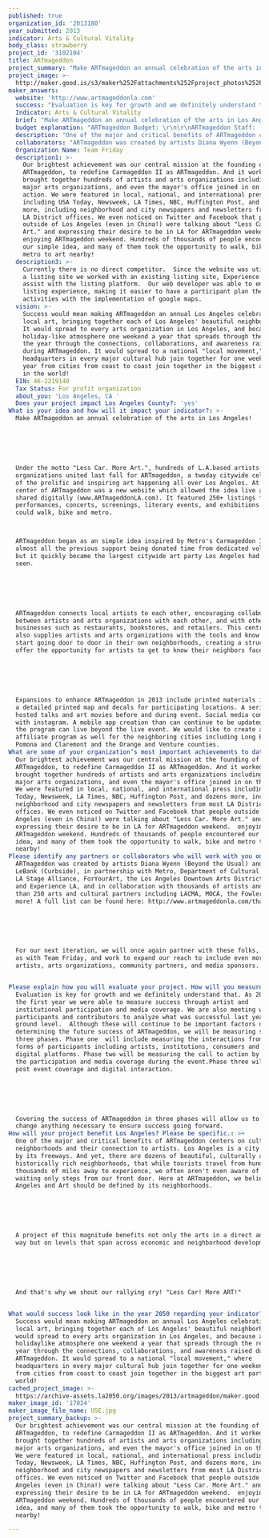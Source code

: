 ```yaml
---
published: true
organization_id: '2013180'
year_submitted: 2013
indicator: Arts & Cultural Vitality
body_class: strawberry
project_id: '3102104'
title: ARTmageddon
project_summary: "Make ARTmageddon an annual celebration of the arts in Los Angeles! \r\n\r\nUnder the motto \"Less Car. More Art.\", hundreds of L.A.-based artists and arts organizations united last fall for ARTmageddon, a two-day citywide celebration of the prolific and inspiring art happening all over Los Angeles. At the center of ARTmageddon was a new website which allowed the idea live and be shared digitally (www.ARTmageddonLA.com). It featured 250+ listings for performances, concerts, screenings, literary events, and exhibitions Angelenos could walk, bike and metro.\r\nARTmageddon began as an simple idea inspired by Metro's Carmageddon II, with almost all the previous support being donated time from dedicated volunteers, but it quickly became the largest citywide art party Los Angeles had ever seen. \r\n\r\nARTmageddon connects local artists to each other, encouraging collaborating between artists and arts organizations with each other, and with other local businesses such as restaurants, bookstores, and retailers. This central hub also supplies artists and arts organizations with the tools and know how to start going door to door in their own neighborhoods, creating a structure to offer the opportunity for artists to get to know their neighbors face to face.\r\n\r\nExpansions to enhance ARTmageddon in 2013 include printed materials including a detailed printed map and decals for participating locations. A series of hosted talks and art movies before and during event. Social media contests with instagram. A mobile app creation than can continue to be updated so that the program can live beyond the live event. We would like to create an affiliate program as well for the neighboring cities including Long Beach, Pomona and Claremont and the Orange and Venture counties. "
project_image: >-
  http://maker.good.is/s3/maker%252Fattachments%252Fproject_photos%252Fimages%252F17024%252Fdisplay%252FUSE.jpg=c570x385
maker_answers:
  website: 'http://www.artmageddonla.com'
  success: "Evaluation is key for growth and we definitely understand that. As 2012 was the first year we were able to measure success through artist and institutional participation and media coverage. We are also meeting with key participants and contributors to analyze what was successful last year on the ground level.  Although these will continue to be important factors of determining the future success of ARTmageddon, we will be measuring success in three phases. Phase one  will include measuring the interactions from all forms of participants including artists, institutions, consumers and media on  digital platforms. Phase two will be measuring the call to action by assessing the participation and media coverage during the event.Phase three will be any post event coverage and digital interaction. \r\n\r\nCovering the success of ARTmageddon in three phases will allow us to react and change anything necessary to ensure success going forward. "
  Indicator: Arts & Cultural Vitality
  brief: "Make ARTmageddon an annual celebration of the arts in Los Angeles! \r\n\r\nUnder the motto \"Less Car. More Art.\", hundreds of L.A.-based artists and arts organizations united last fall for ARTmageddon, a two-day citywide celebration of the prolific and inspiring art happening all over Los Angeles. At the center of ARTmageddon was a new website which allowed the idea live and be shared digitally (www.ARTmageddonLA.com). It featured 250+ listings for performances, concerts, screenings, literary events, and exhibitions Angelenos could walk, bike and metro.\r\nARTmageddon began as an simple idea inspired by Metro's Carmageddon II, with almost all the previous support being donated time from dedicated volunteers, but it quickly became the largest citywide art party Los Angeles had ever seen. \r\n\r\nARTmageddon connects local artists to each other, encouraging collaborating between artists and arts organizations with each other, and with other local businesses such as restaurants, bookstores, and retailers. This central hub also supplies artists and arts organizations with the tools and know how to start going door to door in their own neighborhoods, creating a structure to offer the opportunity for artists to get to know their neighbors face to face.\r\n\r\nExpansions to enhance ARTmageddon in 2013 include printed materials including a detailed printed map and decals for participating locations. A series of hosted talks and art movies before and during event. Social media contests with instagram. A mobile app creation than can continue to be updated so that the program can live beyond the live event. We would like to create an affiliate program as well for the neighboring cities including Long Beach, Pomona and Claremont and the Orange and Venture counties. "
  budget explanation: "ARTmageddon Budget: \r\n\r\nARTmageddon Staff:  $15,000 \r\nIncludes payment for directors, coordinators, graphics department and production staff. \r\n\r\nTechnology:  $40,000\r\nIncludes website upgrades, mobile application, maintenance etc. \r\n\r\nARTmageddon Hosted Activities and incentives: \r\nPre Event:  $3,000\r\nContests, giveaways, speakers, movies, etc. \r\nDuring: $5,000\r\nContests, giveaways, speakers, movies, etc. \r\nPost: $2,000\r\nWrap up activities\r\n\r\nPrinted Collateral:  $4,000 \r\nincludes detailed guide, posters, banners and flyers\r\n\r\nDocumentation of ARTmageddon:  $1,500 \r\n\r\nMarketing and advertising:  $15000\r\nIncludes discounted media buys and targeted ads on social media.  Actual value of AD buys are anticipated to be in the $100,000 range. \r\n\r\n\r\n\r\n\r\n\r\n\r\n\r\n\r\n\r\n\r\n\r\n\r\n\r\n \r\n\r\n\r\n"
  description: "One of the major and critical benefits of ARTmageddon centers on cultivating neighborhoods and their connection to artists. Los Angeles is a city defined by its freeways. And yet, there are dozens of beautiful, culturally and historically rich neighborhoods, that while tourists travel from hundreds and thousands of miles away to experience, we often aren't even aware of what is waiting only steps from our front door. Here at ARTmageddon, we believe Los Angeles and Art should be defined by its neighborhoods.\r\n\r\nA project of this magnitude benefits not only the arts in a direct and literal way but on levels that span across economic and neighborhood development. \r\n\r\nAnd that's why we shout our rallying cry! \"Less Car! More ART!\"\r\n"
  collaborators: "ARTmageddon was created by artists Diana Wyenn (Beyond the Usual) and Ezra LeBank (Curbside), in partnership with Metro, Department of Cultural Affairs, LA Stage Alliance, ForYourArt, the Los Angeles Downtown Arts District (LADAD) and Experience LA, and in collaboration with thousands of artists and more than 250 arts and cultural partners including LACMA, MOCA, the Fowler, and more! A full list can be found here: http://www.artmageddonla.com/thank-you/\r\n\r\nFor our next iteration, we will once again partner with these folks, as well as with Team Friday, and work to expand our reach to include even more artists, arts organizations, community partners, and media sponsors. \r\n"
  Organization Name: Team Friday
  description1: >-
    Our brightest achievement was our central mission at the founding of
    ARTmageddon, to redefine Carmageddon II as ARTmageddon. And it worked! We
    brought together hundreds of artists and arts organizations including LA's
    major arts organizations, and even the mayor's office joined in on the
    action. We were featured in local, national, and international press
    including USA Today, Newsweek, LA Times, NBC, Huffington Post, and dozens
    more, including neighborhood and city newspapers and newsletters from most
    LA District offices. We even noticed on Twitter and Facebook that people
    outside of Los Angeles (even in China!) were talking about "Less Car. More
    Art." and expressing their desire to be in LA for ARTmageddon weekend. 
    enjoying ARTmageddon weekend. Hundreds of thousands of people encountered
    our simple idea, and many of them took the opportunity to walk, bike and
    metro to art nearby!
  description3: >-
    Currently there is no direct competitor.  Since the website was utilized as
    a listing site we worked with an existing listing site, Experience LA, to
    assist with the listing platform.  Our web developer was able to enhance the
    listing experience, making it easier to have a participant plan their
    activities with the implementation of google maps. 
  vision: >-
    Success would mean making ARTmageddon an annual Los Angeles celebration of
    local art, bringing together each of Los Angeles' beautiful neighborhoods.
    It would spread to every arts organization in Los Angeles, and because a
    holiday-like atmosphere one weekend a year that spreads through the rest of
    the year through the connections, collaborations, and awareness raised
    during ARTmageddon. It would spread to a national "local movement," where
    headquarters in every major cultural hub join together for one weekend a
    year from cities from coast to coast join together in the biggest art party
    in the world!
  EIN: 46-2219140
  Tax Status: For profit organization
  about_you: 'Los Angeles, CA '
  Does your project impact Los Angeles County?: 'yes'
What is your idea and how will it impact your indicator?: >-
  Make ARTmageddon an annual celebration of the arts in Los Angeles! 






  Under the motto "Less Car. More Art.", hundreds of L.A.based artists and arts
  organizations united last fall for ARTmageddon, a twoday citywide celebration
  of the prolific and inspiring art happening all over Los Angeles. At the
  center of ARTmageddon was a new website which allowed the idea live and be
  shared digitally (www.ARTmageddonLA.com). It featured 250+ listings for
  performances, concerts, screenings, literary events, and exhibitions Angelenos
  could walk, bike and metro.



  ARTmageddon began as an simple idea inspired by Metro's Carmageddon II, with
  almost all the previous support being donated time from dedicated volunteers,
  but it quickly became the largest citywide art party Los Angeles had ever
  seen. 






  ARTmageddon connects local artists to each other, encouraging collaborating
  between artists and arts organizations with each other, and with other local
  businesses such as restaurants, bookstores, and retailers. This central hub
  also supplies artists and arts organizations with the tools and know how to
  start going door to door in their own neighborhoods, creating a structure to
  offer the opportunity for artists to get to know their neighbors face to face.






  Expansions to enhance ARTmageddon in 2013 include printed materials including
  a detailed printed map and decals for participating locations. A series of
  hosted talks and art movies before and during event. Social media contests
  with instagram. A mobile app creation than can continue to be updated so that
  the program can live beyond the live event. We would like to create an
  affiliate program as well for the neighboring cities including Long Beach,
  Pomona and Claremont and the Orange and Venture counties. 
What are some of your organization’s most important achievements to date?: >-
  Our brightest achievement was our central mission at the founding of
  ARTmageddon, to redefine Carmageddon II as ARTmageddon. And it worked! We
  brought together hundreds of artists and arts organizations including LA's
  major arts organizations, and even the mayor's office joined in on the action.
  We were featured in local, national, and international press including USA
  Today, Newsweek, LA Times, NBC, Huffington Post, and dozens more, including
  neighborhood and city newspapers and newsletters from most LA District
  offices. We even noticed on Twitter and Facebook that people outside of Los
  Angeles (even in China!) were talking about "Less Car. More Art." and
  expressing their desire to be in LA for ARTmageddon weekend.  enjoying
  ARTmageddon weekend. Hundreds of thousands of people encountered our simple
  idea, and many of them took the opportunity to walk, bike and metro to art
  nearby!
Please identify any partners or collaborators who will work with you on this project.: >+
  ARTmageddon was created by artists Diana Wyenn (Beyond the Usual) and Ezra
  LeBank (Curbside), in partnership with Metro, Department of Cultural Affairs,
  LA Stage Alliance, ForYourArt, the Los Angeles Downtown Arts District (LADAD)
  and Experience LA, and in collaboration with thousands of artists and more
  than 250 arts and cultural partners including LACMA, MOCA, the Fowler, and
  more! A full list can be found here: http://www.artmageddonla.com/thankyou/






  For our next iteration, we will once again partner with these folks, as well
  as with Team Friday, and work to expand our reach to include even more
  artists, arts organizations, community partners, and media sponsors. 


Please explain how you will evaluate your project. How will you measure success?: >-
  Evaluation is key for growth and we definitely understand that. As 2012 was
  the first year we were able to measure success through artist and
  institutional participation and media coverage. We are also meeting with key
  participants and contributors to analyze what was successful last year on the
  ground level.  Although these will continue to be important factors of
  determining the future success of ARTmageddon, we will be measuring success in
  three phases. Phase one  will include measuring the interactions from all
  forms of participants including artists, institutions, consumers and media on 
  digital platforms. Phase two will be measuring the call to action by assessing
  the participation and media coverage during the event.Phase three will be any
  post event coverage and digital interaction. 






  Covering the success of ARTmageddon in three phases will allow us to react and
  change anything necessary to ensure success going forward. 
How will your project benefit Los Angeles? Please be specific.: >+
  One of the major and critical benefits of ARTmageddon centers on cultivating
  neighborhoods and their connection to artists. Los Angeles is a city defined
  by its freeways. And yet, there are dozens of beautiful, culturally and
  historically rich neighborhoods, that while tourists travel from hundreds and
  thousands of miles away to experience, we often aren't even aware of what is
  waiting only steps from our front door. Here at ARTmageddon, we believe Los
  Angeles and Art should be defined by its neighborhoods.






  A project of this magnitude benefits not only the arts in a direct and literal
  way but on levels that span across economic and neighborhood development. 






  And that's why we shout our rallying cry! "Less Car! More ART!"


What would success look like in the year 2050 regarding your indicator?: >-
  Success would mean making ARTmageddon an annual Los Angeles celebration of
  local art, bringing together each of Los Angeles' beautiful neighborhoods. It
  would spread to every arts organization in Los Angeles, and because a
  holidaylike atmosphere one weekend a year that spreads through the rest of the
  year through the connections, collaborations, and awareness raised during
  ARTmageddon. It would spread to a national "local movement," where
  headquarters in every major cultural hub join together for one weekend a year
  from cities from coast to coast join together in the biggest art party in the
  world!
cached_project_image: >-
  https://archive-assets.la2050.org/images/2013/artmageddon/maker.good.is/s3/maker%252Fattachments%252Fproject_photos%252Fimages%252F17024%252Fdisplay%252FUSE.jpg=c570x385.jpg
maker_image_id: '17024'
maker_image_file_name: USE.jpg
project_summary_backup: >-
  Our brightest achievement was our central mission at the founding of
  ARTmageddon, to redefine Carmageddon II as ARTmageddon. And it worked! We
  brought together hundreds of artists and arts organizations including LA's
  major arts organizations, and even the mayor's office joined in on the action.
  We were featured in local, national, and international press including USA
  Today, Newsweek, LA Times, NBC, Huffington Post, and dozens more, including
  neighborhood and city newspapers and newsletters from most LA District
  offices. We even noticed on Twitter and Facebook that people outside of Los
  Angeles (even in China!) were talking about "Less Car. More Art." and
  expressing their desire to be in LA for ARTmageddon weekend.  enjoying
  ARTmageddon weekend. Hundreds of thousands of people encountered our simple
  idea, and many of them took the opportunity to walk, bike and metro to art
  nearby!

---
```

